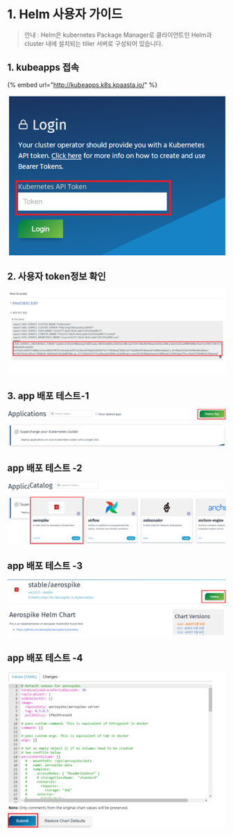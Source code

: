 # 1. Helm 사용자 가이드

> 안내 : Helm은 kubernetes Package Manager로 클라이언트인 Helm과 cluster 내에 설치되는 tiller 서버로 구성되어 있습니다.



## **1. kubeapps 접속**

{% embed url="http://kubeapps.k8s.kpaasta.io/" %}

![](../.gitbook/assets/image%20%28104%29.png)

##   **2. 사용자 token정보 확인**

![](../.gitbook/assets/image%20%28127%29.png)

## **3. app 배포 테스트-1** 

![](../.gitbook/assets/image%20%2890%29.png)

##    **app 배포 테스트 -2**

![](../.gitbook/assets/image%20%28102%29.png)

##    **app 배포 테스트 -3**

![](../.gitbook/assets/image%20%28128%29.png)

##    **app 배포 테스트 -4**

![](../.gitbook/assets/appsdeploy3.png)

